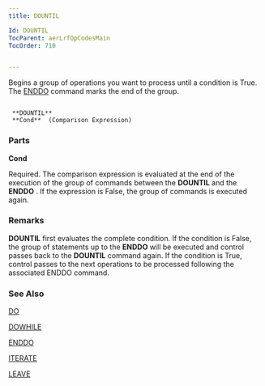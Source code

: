 ```yaml
---
title: DOUNTIL

Id: DOUNTIL
TocParent: aerLrfOpCodesMain
TocOrder: 710


---
```


Begins a group of operations you want to process until a condition is True. The [ENDDO](ENDDO.html) command marks the end of the group. 

```

 **DOUNTIL** 
 **Cond**  (Comparison Expression)    
```

### Parts

**Cond** 

Required. The comparison expression is evaluated at the end of the execution of the group of commands between the **DOUNTIL** and the **ENDDO** . If the expression is False, the group of commands is executed again.


### Remarks
**DOUNTIL** first evaluates the complete condition. If the condition is False, the group of statements up to the **ENDDO** will be executed and control passes back to the **DOUNTIL** command again. If the condition is True, control passes to the next operations to be processed following the associated ENDDO command. 

### See Also
[DO](DO.html)

[DOWHILE](DOWHILE.html)

[ENDDO](ENDDO.html)

[ITERATE](ITERATE.html)

[LEAVE](LEAVE.html) 
